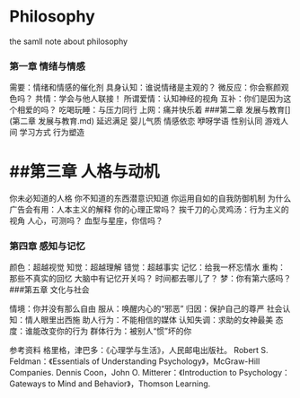 # Philosophy
the samll note about philosophy
### 第一章 情绪与情感
需要：情绪和情感的催化剂 
具身认知：谁说情绪是主观的？
微反应：你会察颜观色吗？ 
共情：学会与他人联接！
所谓爱情：认知神经的视角
互补：你们是因为这个相爱的吗？
吃喝玩睡：与压力同行
上网：痛并快乐着
###第二章  发展与教育[](第二章 发展与教育.md)
延迟满足
婴儿气质
情感依恋
咿呀学语
性别认同
游戏人间
学习方式
行为塑造

# ##第三章  人格与动机
你未必知道的人格
你不知道的东西潜意识知道
你运用自如的自我防御机制
为什么广告会有用：人本主义的解释
你的心理正常吗？
挨千刀的心灵鸡汤：行为主义的视角
人心，可测吗？
血型与星座，你信吗？
### 第四章  感知与记忆
颜色：超越视觉
知觉：超越理解
错觉：超越事实
记忆：给我一杯忘情水
重构：那些不真实的回忆
大脑中有记忆开关吗？
时间都去哪儿了？
梦：你有第六感吗？
###第五章  文化与社会

情境：你并没有那么自由
服从：唤醒内心的“邪恶”
归因：保护自己的尊严
社会认知：情人眼里出西施
助人行为：不能相信的媒体
认知失调：求助的女神最美
态度：谁能改变你的行为
群体行为：被别人“惯”坏的你

参考资料
格里格，津巴多：《心理学与生活》，人民邮电出版社。
Robert S. Feldman：《Essentials of Understanding Psychology》，McGraw-Hill Companies.
Dennis Coon，John O. Mitterer：《Introduction to Psychology：Gateways to Mind and Behavior》，Thomson Learning.
